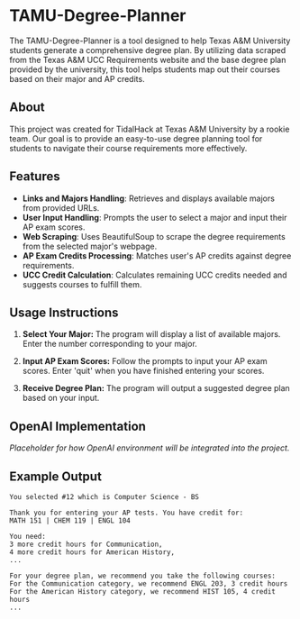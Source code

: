 # TAMU-Degree-Planner

The TAMU-Degree-Planner is a tool designed to help Texas A&M University students generate a comprehensive degree plan. By utilizing data scraped from the Texas A&M UCC Requirements website and the base degree plan provided by the university, this tool helps students map out their courses based on their major and AP credits.

## About

This project was created for TidalHack at Texas A&M University by a rookie team. Our goal is to provide an easy-to-use degree planning tool for students to navigate their course requirements more effectively.

## Features

* **Links and Majors Handling**: Retrieves and displays available majors from provided URLs.
* **User Input Handling**: Prompts the user to select a major and input their AP exam scores.
* **Web Scraping**: Uses BeautifulSoup to scrape the degree requirements from the selected major's webpage.
* **AP Exam Credits Processing**: Matches user's AP credits against degree requirements.
* **UCC Credit Calculation**: Calculates remaining UCC credits needed and suggests courses to fulfill them.

## Usage Instructions

1. **Select Your Major:**
   The program will display a list of available majors. Enter the number corresponding to your major.

2. **Input AP Exam Scores:**
   Follow the prompts to input your AP exam scores. Enter 'quit' when you have finished entering your scores.

3. **Receive Degree Plan:**
   The program will output a suggested degree plan based on your input.

## OpenAI Implementation

*Placeholder for how OpenAI environment will be integrated into the project.*

## Example Output

```plaintext
You selected #12 which is Computer Science - BS

Thank you for entering your AP tests. You have credit for:
MATH 151 | CHEM 119 | ENGL 104

You need:
3 more credit hours for Communication,
4 more credit hours for American History,
...

For your degree plan, we recommend you take the following courses:
For the Communication category, we recommend ENGL 203, 3 credit hours
For the American History category, we recommend HIST 105, 4 credit hours
...
```

